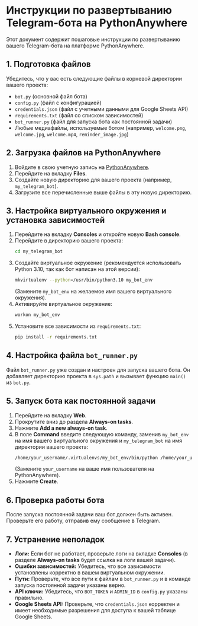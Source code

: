 # Инструкции по развертыванию Telegram-бота на PythonAnywhere

Этот документ содержит пошаговые инструкции по развертыванию вашего Telegram-бота на платформе PythonAnywhere.

## 1. Подготовка файлов

Убедитесь, что у вас есть следующие файлы в корневой директории вашего проекта:
- `bot.py` (основной файл бота)
- `config.py` (файл с конфигурацией)
- `credentials.json` (файл с учетными данными для Google Sheets API)
- `requirements.txt` (файл со списком зависимостей)
- `bot_runner.py` (файл для запуска бота как постоянной задачи)
- Любые медиафайлы, используемые ботом (например, `welcome.png`, `welcome.jpg`, `welcome.mp4`, `reminder_image.jpg`)

## 2. Загрузка файлов на PythonAnywhere

1. Войдите в свою учетную запись на [PythonAnywhere](https://www.pythonanywhere.com/).
2. Перейдите на вкладку **Files**.
3. Создайте новую директорию для вашего проекта (например, `my_telegram_bot`).
4. Загрузите все перечисленные выше файлы в эту новую директорию.

## 3. Настройка виртуального окружения и установка зависимостей

1. Перейдите на вкладку **Consoles** и откройте новую **Bash console**.
2. Перейдите в директорию вашего проекта:
   ```bash
   cd my_telegram_bot
   ```
3. Создайте виртуальное окружение (рекомендуется использовать Python 3.10, так как бот написан на этой версии):
   ```bash
   mkvirtualenv --python=/usr/bin/python3.10 my_bot_env
   ```
   (Замените `my_bot_env` на желаемое имя вашего виртуального окружения).
4. Активируйте виртуальное окружение:
   ```bash
   workon my_bot_env
   ```
5. Установите все зависимости из `requirements.txt`:
   ```bash
   pip install -r requirements.txt
   ```

## 4. Настройка файла `bot_runner.py`

Файл `bot_runner.py` уже создан и настроен для запуска вашего бота. Он добавляет директорию проекта в `sys.path` и вызывает функцию `main()` из `bot.py`.

## 5. Запуск бота как постоянной задачи

1. Перейдите на вкладку **Web**.
2. Прокрутите вниз до раздела **Always-on tasks**.
3. Нажмите **Add a new always-on task**.
4. В поле **Command** введите следующую команду, заменив `my_bot_env` на имя вашего виртуального окружения и `my_telegram_bot` на имя директории вашего проекта:
   ```bash
   /home/your_username/.virtualenvs/my_bot_env/bin/python /home/your_username/my_telegram_bot/bot_runner.py
   ```
   (Замените `your_username` на ваше имя пользователя на PythonAnywhere).
5. Нажмите **Create**.

## 6. Проверка работы бота

После запуска постоянной задачи ваш бот должен быть активен. Проверьте его работу, отправив ему сообщение в Telegram.

## 7. Устранение неполадок

- **Логи:** Если бот не работает, проверьте логи на вкладке **Consoles** (в разделе **Always-on tasks** будет ссылка на логи вашей задачи).
- **Ошибки зависимостей:** Убедитесь, что все зависимости установлены корректно в вашем виртуальном окружении.
- **Пути:** Проверьте, что все пути к файлам в `bot_runner.py` и в команде запуска постоянной задачи указаны верно.
- **API ключи:** Убедитесь, что `BOT_TOKEN` и `ADMIN_ID` в `config.py` указаны правильно.
- **Google Sheets API:** Проверьте, что `credentials.json` корректен и имеет необходимые разрешения для доступа к вашей таблице Google Sheets.